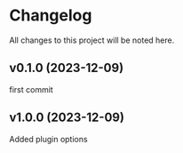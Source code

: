 # Changelog

All changes to this project will be noted here.

## v0.1.0 (2023-12-09)

first commit

## v1.0.0 (2023-12-09)

Added plugin options
